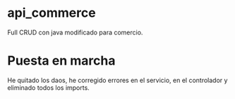 # api_commerce

Full CRUD con java modificado para comercio.

# Puesta en marcha

He quitado los daos, he corregido errores en el servicio, en el controlador y eliminado todos los imports.
